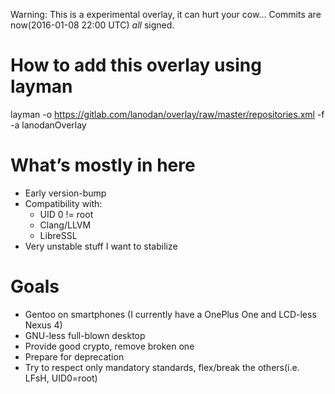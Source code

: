 Warning: This is a experimental overlay, it can hurt your cow…
Commits are now(2016-01-08 22:00 UTC) *all* signed.

# How to add this overlay using layman
layman -o https://gitlab.com/lanodan/overlay/raw/master/repositories.xml -f -a lanodanOverlay

# What’s mostly in here
* Early version-bump
* Compatibility with:
	* UID 0 != root
	* Clang/LLVM
	* LibreSSL
* Very unstable stuff I want to stabilize

# Goals
* Gentoo on smartphones (I currently have a OnePlus One and LCD-less Nexus 4)
* GNU-less full-blown desktop
* Provide good crypto, remove broken one
* Prepare for deprecation
* Try to respect only mandatory standards, flex/break the others(i.e. LFsH, UID0=root)
